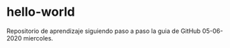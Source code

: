 # hello-world
Repositorio de aprendizaje siguiendo paso a paso la guia de GitHub 05-06-2020 miercoles.
